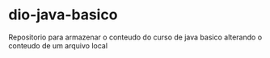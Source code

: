 # dio-java-basico
Repositorio para armazenar o conteudo do curso de java basico
alterando o conteudo de um arquivo local

